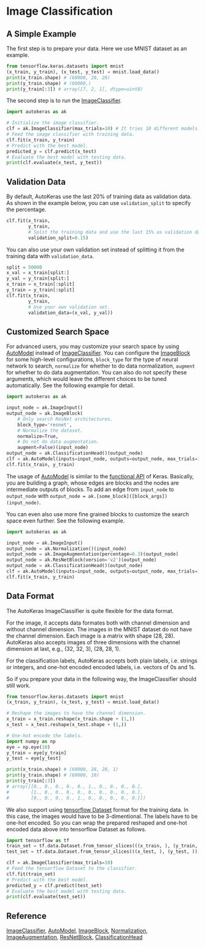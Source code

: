 # Image Classification
## A Simple Example
The first step is to prepare your data. Here we use MNIST dataset as an example.

```python
from tensorflow.keras.datasets import mnist
(x_train, y_train), (x_test, y_test) = mnist.load_data()
print(x_train.shape) # (60000, 28, 28)
print(y_train.shape) # (60000,)
print(y_train[:3]) # array([7, 2, 1], dtype=uint8)
```

The second step is to run the [ImageClassifier](/image_classifier).

```python
import autokeras as ak

# Initialize the image classifier.
clf = ak.ImageClassifier(max_trials=10) # It tries 10 different models.
# Feed the image classifier with training data.
clf.fit(x_train, y_train)
# Predict with the best model.
predicted_y = clf.predict(x_test)
# Evaluate the best model with testing data.
print(clf.evaluate(x_test, y_test))
```


## Validation Data
By default, AutoKeras use the last 20% of training data as validation data.
As shown in the example below, you can use `validation_split` to specify the percentage.

```python
clf.fit(x_train,
        y_train,
        # Split the training data and use the last 15% as validation data.
        validation_split=0.15)
```

You can also use your own validation set
instead of splitting it from the training data with `validation_data`.

```python
split = 50000
x_val = x_train[split:]
y_val = y_train[split:]
x_train = x_train[:split]
y_train = y_train[:split]
clf.fit(x_train,
        y_train,
        # Use your own validation set.
        validation_data=(x_val, y_val))
```

## Customized Search Space
For advanced users, you may customize your search space by using
[AutoModel](/auto_model/#automodel-class) instead of
[ImageClassifier](/image_classifier). You can configure the
[ImageBlock](/block/#imageblock-class) for some high-level configurations,
`block_type` for the type of neural network to search, `normalize` for whether to do
data normalization, `augment` for whether to do data augmentation. You can also
do not specify these arguments, which would leave the different choices to be
tuned automatically.
See the following example for detail.

```python
import autokeras as ak

input_node = ak.ImageInput()
output_node = ak.ImageBlock(
    # Only search ResNet architectures.
    block_type='resnet',
    # Normalize the dataset.
    normalize=True,
    # Do not do data augmentation.
    augment=False)(input_node)
output_node = ak.ClassificationHead()(output_node)
clf = ak.AutoModel(inputs=input_node, outputs=output_node, max_trials=10)
clf.fit(x_train, y_train)
```
The usage of [AutoModel](/auto_model/#automodel-class) is similar to the
[functional API](https://www.tensorflow.org/guide/keras/functional) of Keras.
Basically, you are building a graph, whose edges are blocks and the nodes are intermediate outputs of blocks.
To add an edge from `input_node` to `output_node` with
`output_node = ak.[some_block]([block_args])(input_node)`.

You can even also use more fine grained blocks to customize the search space even
further. See the following example.

```python
import autokeras as ak

input_node = ak.ImageInput()
output_node = ak.Normalization()(input_node)
output_node = ak.ImageAugmentation(percentage=0.3)(output_node)
output_node = ak.ResNetBlock(version='v2')(output_node)
output_node = ak.ClassificationHead()(output_node)
clf = ak.AutoModel(inputs=input_node, outputs=output_node, max_trials=10)
clf.fit(x_train, y_train)
```

## Data Format
The AutoKeras ImageClassifier is quite flexible for the data format.

For the image, it accepts data formates both with channel dimension and without
channel dimension. The images in the MNIST dataset do not have the channel dimension.
Each image is a matrix with shape (28, 28).  AutoKeras also accepts images of three
dimensions with the channel dimension at last, e.g., (32, 32, 3), (28, 28, 1).

For the classification labels, AutoKeras accepts both plain labels, i.e. strings or
integers, and one-hot encoded encoded labels, i.e. vectors of 0s and 1s.

So if you prepare your data in the following way, the ImageClassifier should still
work.

```python
from tensorflow.keras.datasets import mnist
(x_train, y_train), (x_test, y_test) = mnist.load_data()

# Reshape the images to have the channel dimension.
x_train = x_train.reshape(x_train.shape + (1,))
x_test = x_test.reshape(x_test.shape + (1,))

# One-hot encode the labels.
import numpy as np
eye = np.eye(10)
y_train = eye[y_train]
y_test = eye[y_test]

print(x_train.shape) # (60000, 28, 28, 1)
print(y_train.shape) # (60000, 10)
print(y_train[:3])
# array([[0., 0., 0., 0., 0., 1., 0., 0., 0., 0.],
#        [1., 0., 0., 0., 0., 0., 0., 0., 0., 0.],
#        [0., 0., 0., 0., 1., 0., 0., 0., 0., 0.]])
```

We also support using [tensorflow Dataset](
https://www.tensorflow.org/api_docs/python/tf/data/Dataset?version=stable) format for
the training data. In this case, the images would have to be 3-dimentional. The
labels have to be one-hot encoded.  So you can wrap the prepared reshaped and one-hot
encoded data above into tensorflow Dataset as follows.

```python
import tensorflow as tf
train_set = tf.data.Dataset.from_tensor_slices(((x_train, ), (y_train, )))
test_set = tf.data.Dataset.from_tensor_slices(((x_test, ), (y_test, )))

clf = ak.ImageClassifier(max_trials=10)
# Feed the tensorflow Dataset to the classifier.
clf.fit(train_set)
# Predict with the best model.
predicted_y = clf.predict(test_set)
# Evaluate the best model with testing data.
print(clf.evaluate(test_set))
```

## Reference
[ImageClassifier](/image_classifier),
[AutoModel](/auto_model/#automodel-class),
[ImageBlock](/block/#imageblock-class),
[Normalization](/preprocessor/#normalization-class),
[ImageAugmentation](/preprocessor/#image-augmentation-class),
[ResNetBlock](/block/#resnetblock-class),
[ClassificationHead](/head/#classification-head-class)

